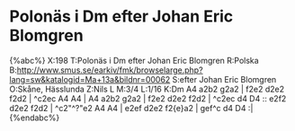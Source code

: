 # Polonäs i Dm efter Johan Eric Blomgren

{%abc%}
X:198
T:Polonäs i Dm efter Johan Eric Blomgren
R:Polska
B:http://www.smus.se/earkiv/fmk/browselarge.php?lang=sw&katalogid=Ma+13a&bildnr=00062
S:efter Johan Eric Blomgren
O:Skåne, Hässlunda
Z:Nils L
M:3/4
L:1/16
K:Dm
A4 a2b2 g2a2 | f2e2 d2e2 f2d2 | ^c2ec A4 A4 | A4 a2b2 g2a2 | f2e2 d2e2 f2d2 | ^c2ec d4 D4 ::
e2f2 d2e2 f2d2 | ^c2"^?"e2 A4 A4 | e2ef d2e2 f2{e}a2 | gef^c d4 D4 :| 
{%endabc%}
